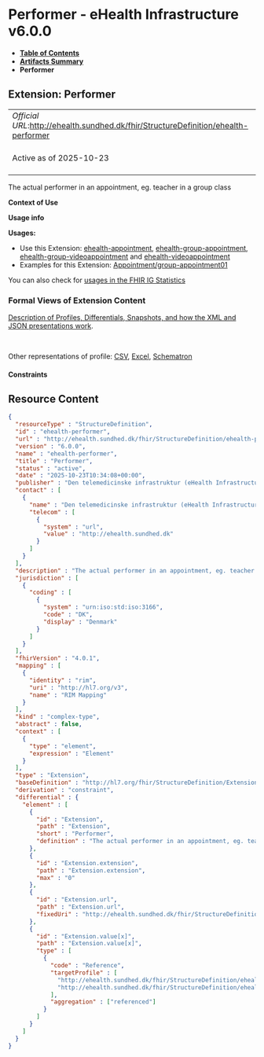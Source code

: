# Performer - eHealth Infrastructure v6.0.0

* [**Table of Contents**](toc.md)
* [**Artifacts Summary**](artifacts.md)
* **Performer**

## Extension: Performer 

| | |
| :--- | :--- |
| *Official URL*:http://ehealth.sundhed.dk/fhir/StructureDefinition/ehealth-performer | *Version*:6.0.0 |
| Active as of 2025-10-23 | *Computable Name*:ehealth-performer |

The actual performer in an appointment, eg. teacher in a group class

**Context of Use**

**Usage info**

**Usages:**

* Use this Extension: [ehealth-appointment](StructureDefinition-ehealth-appointment.md), [ehealth-group-appointment](StructureDefinition-ehealth-group-appointment.md), [ehealth-group-videoappointment](StructureDefinition-ehealth-group-videoappointment.md) and [ehealth-videoappointment](StructureDefinition-ehealth-videoappointment.md)
* Examples for this Extension: [Appointment/group-appointment01](Appointment-group-appointment01.md)

You can also check for [usages in the FHIR IG Statistics](https://packages2.fhir.org/xig/dk.ehealth.sundhed.fhir.ig.core|current/StructureDefinition/ehealth-performer)

### Formal Views of Extension Content

 [Description of Profiles, Differentials, Snapshots, and how the XML and JSON presentations work](http://build.fhir.org/ig/FHIR/ig-guidance/readingIgs.html#structure-definitions). 

 

Other representations of profile: [CSV](StructureDefinition-ehealth-performer.csv), [Excel](StructureDefinition-ehealth-performer.xlsx), [Schematron](StructureDefinition-ehealth-performer.sch) 

#### Constraints



## Resource Content

```json
{
  "resourceType" : "StructureDefinition",
  "id" : "ehealth-performer",
  "url" : "http://ehealth.sundhed.dk/fhir/StructureDefinition/ehealth-performer",
  "version" : "6.0.0",
  "name" : "ehealth-performer",
  "title" : "Performer",
  "status" : "active",
  "date" : "2025-10-23T10:34:08+00:00",
  "publisher" : "Den telemedicinske infrastruktur (eHealth Infrastructure)",
  "contact" : [
    {
      "name" : "Den telemedicinske infrastruktur (eHealth Infrastructure)",
      "telecom" : [
        {
          "system" : "url",
          "value" : "http://ehealth.sundhed.dk"
        }
      ]
    }
  ],
  "description" : "The actual performer in an appointment, eg. teacher in a group class",
  "jurisdiction" : [
    {
      "coding" : [
        {
          "system" : "urn:iso:std:iso:3166",
          "code" : "DK",
          "display" : "Denmark"
        }
      ]
    }
  ],
  "fhirVersion" : "4.0.1",
  "mapping" : [
    {
      "identity" : "rim",
      "uri" : "http://hl7.org/v3",
      "name" : "RIM Mapping"
    }
  ],
  "kind" : "complex-type",
  "abstract" : false,
  "context" : [
    {
      "type" : "element",
      "expression" : "Element"
    }
  ],
  "type" : "Extension",
  "baseDefinition" : "http://hl7.org/fhir/StructureDefinition/Extension",
  "derivation" : "constraint",
  "differential" : {
    "element" : [
      {
        "id" : "Extension",
        "path" : "Extension",
        "short" : "Performer",
        "definition" : "The actual performer in an appointment, eg. teacher in a group class"
      },
      {
        "id" : "Extension.extension",
        "path" : "Extension.extension",
        "max" : "0"
      },
      {
        "id" : "Extension.url",
        "path" : "Extension.url",
        "fixedUri" : "http://ehealth.sundhed.dk/fhir/StructureDefinition/ehealth-performer"
      },
      {
        "id" : "Extension.value[x]",
        "path" : "Extension.value[x]",
        "type" : [
          {
            "code" : "Reference",
            "targetProfile" : [
              "http://ehealth.sundhed.dk/fhir/StructureDefinition/ehealth-careteam",
              "http://ehealth.sundhed.dk/fhir/StructureDefinition/ehealth-practitioner"
            ],
            "aggregation" : ["referenced"]
          }
        ]
      }
    ]
  }
}

```

